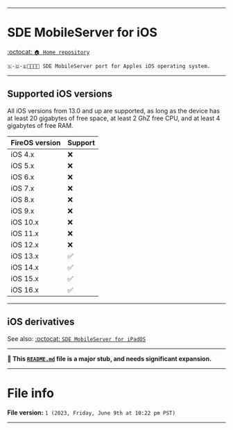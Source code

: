 
***

# SDE MobileServer for iOS

[:octocat: `🏠️ Home repository`](https://github.com/seanpm2001/SDE_MobileServer/)

`🇸-🇩-🇪📱️🌐️💾️🍎️ SDE MobileServer port for Apples iOS operating system.`

***

## Supported iOS versions

All iOS versions from 13.0 and up are supported, as long as the device has at least 20 gigabytes of free space, at least 2 GhZ free CPU, and at least 4 gigabytes of free RAM.

| FireOS version | Support |
|---|---|
| iOS 4.x | ❌️ |
| iOS 5.x | ❌️ |
| iOS 6.x | ❌️ |
| iOS 7.x | ❌️ |
| iOS 8.x | ❌️ |
| iOS 9.x | ❌️ |
| iOS 10.x | ❌️ |
| iOS 11.x | ❌️ |
| iOS 12.x | ❌️ |
| iOS 13.x | ✅️ |
| iOS 14.x | ✅️ |
| iOS 15.x | ✅️ |
| iOS 16.x | ✅️ |

***

## iOS derivatives

See also: [:octocat: `SDE MobileServer for iPadOS`](https://github.com/seanpm2001/SDE_MobileServer_iPadOS/)

***

**🌱️ This [`README.md`](/README.md) file is a major stub, and needs significant expansion.**

***

# File info

**File version:** `1 (2023, Friday, June 9th at 10:22 pm PST)`

***
